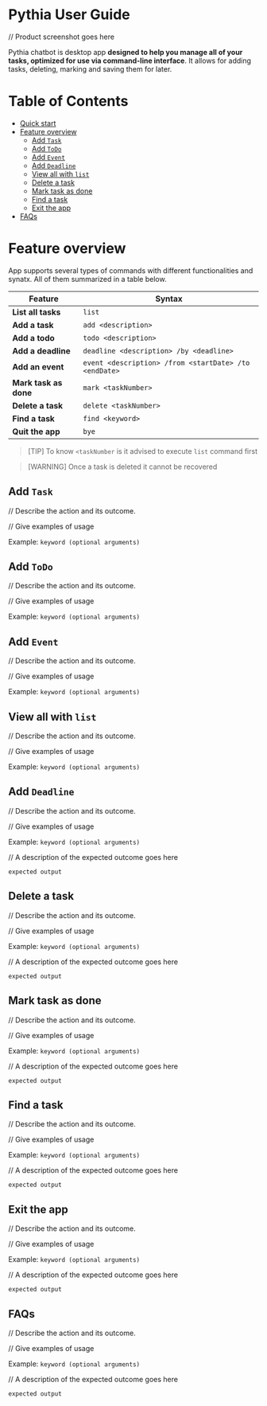 # Pythia User Guide
// Product screenshot goes here

Pythia chatbot is desktop app **designed to help you manage all of your tasks, 
optimized for use via command-line interface**.
It allows for adding tasks, deleting, marking and saving them for later.

# Table of Contents
- [Quick start](#quick-start)
- [Feature overview](#feature-overview)
    - [Add `Task`](#add-task)
    - [Add `ToDo`](#add-todo)
    - [Add `Event`](#add-event)
    - [Add `Deadline`](#add-deadline)
    - [View all with `list`](#list-tasks)
    - [Delete a task](#task-delete)
    - [Mark task as done](#mark-task)
    - [Find a task](#find-task)
    - [Exit the app](#exit)
- [FAQs](#faqs)

# Feature overview
App supports several types of commands with different functionalities and synatx. 
All of them summarized in a table below.

| Feature             | Syntax                                               |
|---------------------|------------------------------------------------------|
| **List all tasks**  | `list`                                               |
| **Add a task**      | `add <description>`                                  |
| **Add a todo**      | `todo <description>`                                 |
| **Add a deadline**  | `deadline <description> /by <deadline>`              |
| **Add an event**    | `event <description> /from <startDate> /to <endDate>`|
| **Mark task as done** | `mark <taskNumber>`                                |
| **Delete a task**   | `delete <taskNumber>`                                |
| **Find a task**     | `find <keyword>`                                     |
| **Quit the app**    | `bye`                                                |

> [TIP]
> To know `<taskNumber` is it advised to execute `list` command first

> [WARNING]
> Once a task is deleted it cannot be recovered

## Add `Task`

// Describe the action and its outcome.

// Give examples of usage

Example: `keyword (optional arguments)`

## Add `ToDo`

// Describe the action and its outcome.

// Give examples of usage

Example: `keyword (optional arguments)`

## Add `Event`

// Describe the action and its outcome.

// Give examples of usage

Example: `keyword (optional arguments)`

## View all with `list`

// Describe the action and its outcome.

// Give examples of usage

Example: `keyword (optional arguments)`

## Add `Deadline`

// Describe the action and its outcome.

// Give examples of usage

Example: `keyword (optional arguments)`

// A description of the expected outcome goes here

```
expected output
```

## Delete a task

// Describe the action and its outcome.

// Give examples of usage

Example: `keyword (optional arguments)`

// A description of the expected outcome goes here

```
expected output
```

## Mark task as done

// Describe the action and its outcome.

// Give examples of usage

Example: `keyword (optional arguments)`

// A description of the expected outcome goes here

```
expected output
```

## Find a task

// Describe the action and its outcome.

// Give examples of usage

Example: `keyword (optional arguments)`

// A description of the expected outcome goes here

```
expected output
```

## Exit the app

// Describe the action and its outcome.

// Give examples of usage

Example: `keyword (optional arguments)`

// A description of the expected outcome goes here

```
expected output
```

## FAQs

// Describe the action and its outcome.

// Give examples of usage

Example: `keyword (optional arguments)`

// A description of the expected outcome goes here

```
expected output
```